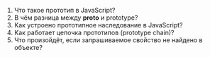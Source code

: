 1) Что такое прототип в JavaScript?
2) В чём разница между __proto__ и prototype?
3) Как устроено прототипное наследование в JavaScript?
4) Как работает цепочка прототипов (prototype chain)?
5) Что произойдёт, если запрашиваемое свойство не найдено в объекте?